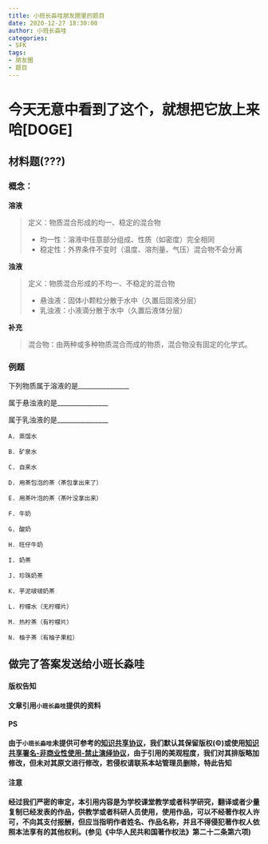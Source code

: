 ```yaml
---
title: 小班长淼哇朋友圈里的题目
date: 2020-12-27 18:30:00
author: 小班长淼哇
categories:
- SFK
tags:
- 朋友圈
- 题目
---
```


# 今天无意中看到了这个，就想把它放上来哈\[DOGE\]

## 材料题\(???\)

### 概念：

**溶液**

> 定义：物质混合形成的均一、稳定的混合物
> +  均一性：溶液中任意部分组成、性质（如密度）完全相同
> +  稳定性：外界条件不变时（温度、溶剂量、气压）混合物不会分离

**浊液**

> 定义：物质混合形成的不均一、不稳定的混合物
> + 悬浊液：固体小颗粒分散于水中（久置后固液分层）
> + 乳浊液：小液滴分散于水中（久置后液体分层）

**补充**

> 混合物：由两种或多种物质混合而成的物质，混合物没有固定的化学式。

### 例题

下列物质属于溶液的是________________

属于悬浊液的是________________

属于乳浊液的是________________

`A. 蒸馏水`

`B. 矿泉水`

`C. 自来水`

`D. 用茶包泡的茶（茶包拿出来了）`

`E. 用茶叶泡的茶（茶叶没拿出来）`

`F. 牛奶`

`G. 酸奶`

`H. 旺仔牛奶`

`I. 奶茶`

`J. 珍珠奶茶`

`K. 芋泥啵啵奶茶`

`L. 柠檬水（无柠檬片）`

`M. 热柠茶（有柠檬片）`

`N. 柚子茶（有柚子果粒）`


## 做完了答案发送给小班长淼哇

#### 版权告知

**文章引用`小班长淼哇`提供的资料**

#### PS

**由于`小班长淼哇`未提供可参考的[知识共享协议](https://creativecommons.org/licenses/)，我们默认其保留版权\(©\)或使用[知识共享署名-非商业性使用-禁止演绎协议](https://creativecommons.org/licenses/by-nc-nd/4.0/)，由于引用的美观程度，我们对其排版略加修改，但未对其原文进行修改，若侵权请联系本站管理员删除，特此告知** 

#### 注意

**经过我们严密的审定，本引用内容是为学校课堂教学或者科学研究，翻译或者少量复制已经发表的作品，供教学或者科研人员使用，使用作品，可以不经著作权人许可，不向其支付报酬，但应当指明作者姓名、作品名称，并且不得侵犯著作权人依照本法享有的其他权利。(参见《中华人民共和国著作权法》第二十二条第六项)**